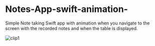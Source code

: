 # Notes-App-swift-animation-
Simple Note taking Swift app with animation when you navigate to the screen with the recorded notes and when the table is displayed.

![clip1](https://cloud.githubusercontent.com/assets/16784983/22535842/cf19b722-e8cb-11e6-9d60-592153581816.gif)
